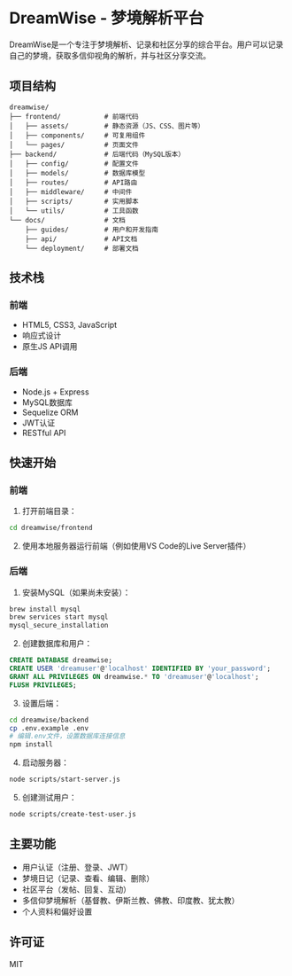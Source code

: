 # DreamWise - 梦境解析平台

DreamWise是一个专注于梦境解析、记录和社区分享的综合平台。用户可以记录自己的梦境，获取多信仰视角的解析，并与社区分享交流。

## 项目结构

```
dreamwise/
├── frontend/           # 前端代码
│   ├── assets/         # 静态资源（JS、CSS、图片等）
│   ├── components/     # 可复用组件
│   └── pages/          # 页面文件
├── backend/            # 后端代码（MySQL版本）
│   ├── config/         # 配置文件
│   ├── models/         # 数据库模型
│   ├── routes/         # API路由
│   ├── middleware/     # 中间件
│   ├── scripts/        # 实用脚本
│   └── utils/          # 工具函数
└── docs/               # 文档
    ├── guides/         # 用户和开发指南
    ├── api/            # API文档
    └── deployment/     # 部署文档
```

## 技术栈

### 前端
- HTML5, CSS3, JavaScript
- 响应式设计
- 原生JS API调用

### 后端
- Node.js + Express
- MySQL数据库
- Sequelize ORM
- JWT认证
- RESTful API

## 快速开始

### 前端

1. 打开前端目录：
```bash
cd dreamwise/frontend
```

2. 使用本地服务器运行前端（例如使用VS Code的Live Server插件）

### 后端

1. 安装MySQL（如果尚未安装）：
```bash
brew install mysql
brew services start mysql
mysql_secure_installation
```

2. 创建数据库和用户：
```sql
CREATE DATABASE dreamwise;
CREATE USER 'dreamuser'@'localhost' IDENTIFIED BY 'your_password';
GRANT ALL PRIVILEGES ON dreamwise.* TO 'dreamuser'@'localhost';
FLUSH PRIVILEGES;
```

3. 设置后端：
```bash
cd dreamwise/backend
cp .env.example .env
# 编辑.env文件，设置数据库连接信息
npm install
```

4. 启动服务器：
```bash
node scripts/start-server.js
```

5. 创建测试用户：
```bash
node scripts/create-test-user.js
```

## 主要功能

- 用户认证（注册、登录、JWT）
- 梦境日记（记录、查看、编辑、删除）
- 社区平台（发帖、回复、互动）
- 多信仰梦境解析（基督教、伊斯兰教、佛教、印度教、犹太教）
- 个人资料和偏好设置

## 许可证

MIT